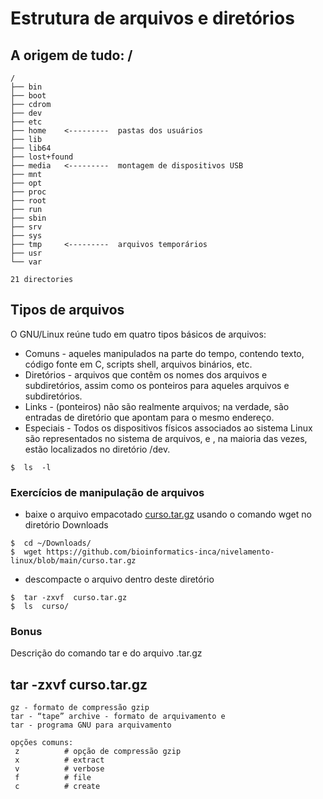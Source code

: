 # Estrutura de arquivos e diretórios

## A origem de tudo:   /

~~~
/
├── bin
├── boot
├── cdrom
├── dev
├── etc
├── home    <---------  pastas dos usuários
├── lib
├── lib64
├── lost+found
├── media   <---------  montagem de dispositivos USB
├── mnt
├── opt
├── proc
├── root
├── run
├── sbin
├── srv
├── sys
├── tmp		<---------  arquivos temporários
├── usr
└── var

21 directories
~~~


## Tipos de arquivos

O GNU/Linux reúne tudo em quatro tipos básicos de arquivos:

- Comuns - aqueles manipulados na parte do tempo, contendo texto, código fonte em C, scripts shell, arquivos binários, etc.
- Diretórios - arquivos que contêm os nomes dos arquivos e subdiretórios, assim como os ponteiros para aqueles arquivos e subdiretórios.
- Links - (ponteiros) não são realmente arquivos; na verdade, são entradas de diretório que apontam para o mesmo endereço.
- Especiais - Todos os dispositivos físicos associados ao sistema Linux são representados no sistema de arquivos, e , na maioria das vezes, estão localizados no diretório /dev.
~~~
$  ls  -l
~~~


### Exercícios de manipulação de arquivos

- baixe o arquivo empacotado [curso.tar.gz](curso.tar.gz) usando o comando wget no diretório Downloads

~~~
$  cd ~/Downloads/
$  wget https://github.com/bioinformatics-inca/nivelamento-linux/blob/main/curso.tar.gz
~~~

- descompacte o arquivo dentro deste diretório

~~~
$  tar -zxvf  curso.tar.gz
$  ls  curso/
~~~

### Bonus
Descrição do comando tar e do arquivo .tar.gz

##  tar  -zxvf  curso.tar.gz
~~~
gz - formato de compressão gzip
tar - “tape” archive - formato de arquivamento e 
tar - programa GNU para arquivamento

opções comuns:
 z			# opção de compressão gzip
 x			# extract
 v			# verbose
 f			# file
 c			# create
~~~  

